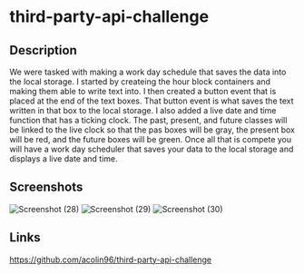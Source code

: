 # third-party-api-challenge

## Description
We were tasked with making a work day schedule that saves the data into the local storage. I started by createing the hour block containers and making them able to write text into. I then created a button event that is placed at the end of the text boxes. That button event is what saves the text written in that box to the local storage. I also added a live date and time function that has a ticking clock. The past, present, and future classes will be linked to the live clock so that the pas boxes will be gray, the present box will be red, and the future boxes will be green. Once all that is compete you will have a work day scheduler that saves your data to the local storage and displays a live date and time.

## Screenshots
![Screenshot (28)](https://github.com/acolin96/third-party-api-challenge/assets/132381469/59990000-ea30-4a09-b92c-4613751cf6ef)
![Screenshot (29)](https://github.com/acolin96/third-party-api-challenge/assets/132381469/94deff7f-9f93-4389-b8a5-08f7c68c9b5f)
![Screenshot (30)](https://github.com/acolin96/third-party-api-challenge/assets/132381469/27069840-9ea9-4534-9226-14308f4c811f)


## Links
https://github.com/acolin96/third-party-api-challenge
